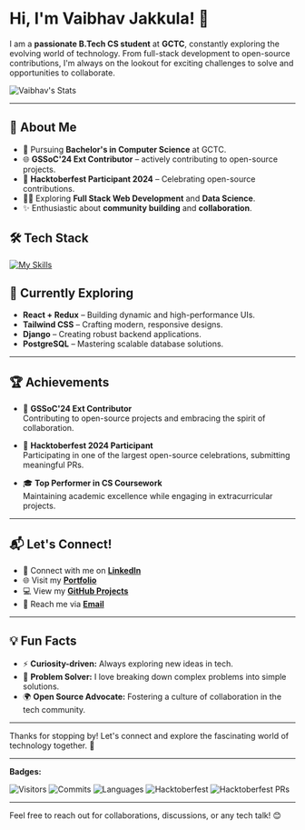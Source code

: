 # Hi, I'm Vaibhav Jakkula! 👋

I am a **passionate B.Tech CS student** at **GCTC**, constantly exploring the evolving world of technology. From full-stack development to open-source contributions, I'm always on the lookout for exciting challenges to solve and opportunities to collaborate.

![Vaibhav's Stats](https://github-readme-stats.vercel.app/api?username=CharVaibhav&theme=vue-dark&show_icons=true&hide_border=true&count_private=true)

---

## 🚀 About Me

- 🔭 Pursuing **Bachelor's in Computer Science** at GCTC.
- 🌐 **GSSoC'24 Ext Contributor** – actively contributing to open-source projects.
- 🎉 **Hacktoberfest Participant 2024** – Celebrating open-source contributions.
- 👨‍💻 Exploring **Full Stack Web Development** and **Data Science**.
- ✨ Enthusiastic about **community building** and **collaboration**.

## 🛠 Tech Stack

[![My Skills](https://skillicons.dev/icons?i=js,html,css,python,javascript,react,c,java,mysql,aws)](https://skillicons.dev)

## 🌱 Currently Exploring

- **React + Redux** – Building dynamic and high-performance UIs.
- **Tailwind CSS** – Crafting modern, responsive designs.
- **Django** – Creating robust backend applications.
- **PostgreSQL** – Mastering scalable database solutions.
  
---

## 🏆 Achievements

- 🌟 **GSSoC'24 Ext Contributor**  
  Contributing to open-source projects and embracing the spirit of collaboration.

- 🎉 **Hacktoberfest 2024 Participant**  
  Participating in one of the largest open-source celebrations, submitting meaningful PRs.

- 🎓 **Top Performer in CS Coursework**  
  Maintaining academic excellence while engaging in extracurricular projects.

---

## 📬 Let's Connect!

- 💼 Connect with me on [**LinkedIn**](https://www.linkedin.com/in/vaibhav-jakkula)  
- 🌐 Visit my [**Portfolio**](https://vaibhavjakkula17.wixsite.com/portfolio)   
- 💻 View my [**GitHub Projects**](https://github.com/CharVaibhav)  
- 📧 Reach me via [**Email**](mailto:vaibhavjakkula17@gmail.com)

---

## 💡 Fun Facts

- ⚡ **Curiosity-driven:** Always exploring new ideas in tech.
- 🧩 **Problem Solver:** I love breaking down complex problems into simple solutions.
- 🌍 **Open Source Advocate:** Fostering a culture of collaboration in the tech community.

---

Thanks for stopping by! Let's connect and explore the fascinating world of technology together. 🚀

---

**Badges:**

![Visitors](https://visitor-badge.glitch.me/badge?page_id=CharVaibhav)
![Commits](https://img.shields.io/github/commit-activity/m/CharVaibhav/CharVaibhav)
![Languages](https://img.shields.io/github/languages/count/CharVaibhav/CharVaibhav)
![Hacktoberfest](https://img.shields.io/badge/Hacktoberfest-2024-blueviolet?style=flat-square&logo=hacktoberfest)
![Hacktoberfest PRs](https://img.shields.io/github/hacktoberfest/2024/CharVaibhav?label=Hacktoberfest%202024)

---

Feel free to reach out for collaborations, discussions, or any tech talk! 😊

